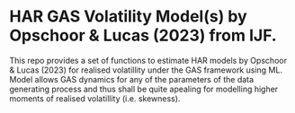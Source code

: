 # HAR GAS Volatility Model(s) by Opschoor & Lucas (2023) from IJF.

This repo provides a set of functions to estimate HAR models by Opschoor & Lucas (2023) for realised volatillity under the GAS framework using ML. Model allows GAS dynamics for any of the parameters of the data generating process and thus shall be quite apealing for modelling higher moments of realised volatillity (i.e. skewness).  
